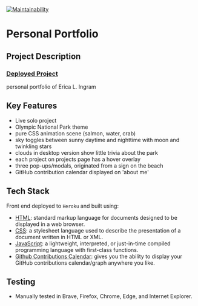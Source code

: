 [![Maintainability](https://api.codeclimate.com/v1/badges/59600252b236458e449a/maintainability)](https://codeclimate.com/github/evoingram/portfolio/maintainability)

# Personal Portfolio


## Project Description

### [Deployed Project](http://www.ericaingram.com)

personal portfolio of Erica L. Ingram

## Key Features

- Live solo project
- Olympic National Park theme
- pure CSS animation scene (salmon, water, crab)
- sky toggles between sunny daytime and nighttime with moon and twinkling stars
- clouds in desktop version show little trivia about the park
- each project on projects page has a hover overlay
- three pop-ups/modals, originated from a sign on the beach
- GitHub contribution calendar displayed on 'about me'

## Tech Stack

Front end deployed to `Heroku` and built using:

- [HTML](https://en.wikipedia.org/wiki/HTML): standard markup language for documents designed to be displayed in a web browser.
- [CSS](https://developer.mozilla.org/en-US/docs/Web/CSS):  a stylesheet language used to describe the presentation of a document written in HTML or XML.
- [JavaScript](https://developer.mozilla.org/en-US/docs/Web/javascript):  a lightweight, interpreted, or just-in-time compiled programming language with first-class functions.
- [Github Contributions Calendar](https://github.com/Bloggify/github-calendar):  gives you the ability to display your GitHub contributions calendar/graph anywhere you like.

## Testing

- Manually tested in Brave, Firefox, Chrome, Edge, and Internet Explorer.
